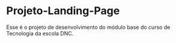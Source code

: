 # Projeto-Landing-Page
Esse é o projeto de desenvolvimento do módulo base do curso de Tecnologia da escola DNC.
